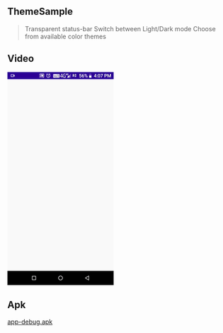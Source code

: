 ## **ThemeSample**
> Transparent status-bar
> Switch between Light/Dark mode
> Choose from available color themes

## **Video**
![](src/video.gif)

## **Apk**
[app-debug.apk](src/app-debug.apk?raw=true)
